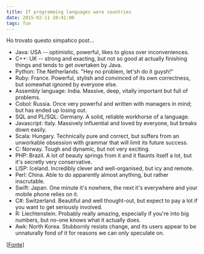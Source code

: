 ```yaml
---
title: If programming languages were countries
date: 2015-02-11 10:41:00
tags: fun
---
```

Ho trovato questo simpatico post...

* Java: USA -- optimistic, powerful, likes to gloss over inconveniences.
* C++: UK -- strong and exacting, but not so good at actually finishing things and tends to get overtaken by Java.
* Python: The Netherlands. "Hey no problem, let'sh do it guysh!"
* Ruby: France. Powerful, stylish and convinced of its own correctness, but somewhat ignored by everyone else.
* Assembly language: India. Massive, deep, vitally important but full of problems.
* Cobol: Russia. Once very powerful and written with managers in mind; but has ended up losing out.
* SQL and PL/SQL: Germany. A solid, reliable workhorse of a language.
* Javascript: Italy. Massively influential and loved by everyone, but breaks down easily.
* Scala: Hungary. Technically pure and correct, but suffers from an unworkable obsession with grammar that will limit its future success.
* C: Norway. Tough and dynamic, but not very exciting.
* PHP: Brazil. A lot of beauty springs from it and it flaunts itself a lot, but it's secretly very conservative.
* LISP: Iceland. Incredibly clever and well-organised, but icy and remote.
* Perl: China. Able to do apparently almost anything, but rather inscrutable.
* Swift: Japan. One minute it's nowhere, the next it's everywhere and your mobile phone relies on it.
* C#: Switzerland. Beautiful and well thought-out, but expect to pay a lot if you want to get seriously involved.
* R: Liechtenstein. Probably really amazing, especially if you're into big numbers, but no-one knows what it actually does.
* Awk: North Korea. Stubbornly resists change, and its users appear to be unnaturally fond of it for reasons we can only speculate on.

[[Fonte](https://www.quora.com/If-programming-languages-were-countries-which-country-would-each-language-represent?srid=KO3)]
